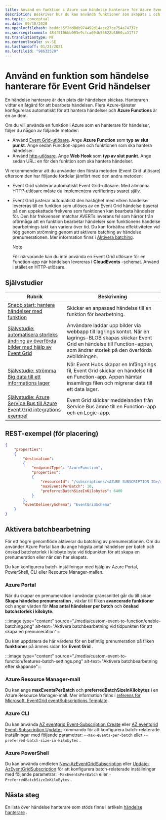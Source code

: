```yaml
---
title: Använd en funktion i Azure som händelse hanterare för Azure Event Grid händelser
description: Beskriver hur du kan använda funktioner som skapats i och finns i Azure Functions som händelse hanterare för Event Grid händelser.
ms.topic: conceptual
ms.date: 09/18/2020
ms.openlocfilehash: beddc35f2dd8db974492d14aec27ce754a74737c
ms.sourcegitcommit: 484f510bbb093e9cfca694b56622b5860ca317f7
ms.translationtype: MT
ms.contentlocale: sv-SE
ms.lasthandoff: 01/21/2021
ms.locfileid: "98632520"
---
```

# <a name="use-a-function-as-an-event-handler-for-event-grid-events"></a>Använd en funktion som händelse hanterare för Event Grid händelser

En händelse hanterare är den plats där händelsen skickas. Hanteraren vidtar en åtgärd för att bearbeta händelsen. Flera Azure-tjänster konfigureras automatiskt för att hantera händelser och **Azure Functions** är en av dem. 


Om du vill använda en funktion i Azure som en hanterare för händelser, följer du någon av följande metoder: 

-   Använd [Event Grid-utlösare](../azure-functions/functions-bindings-event-grid-trigger.md).  Ange **Azure Function** som **typ av slut punkt**. Ange sedan Function-appen och funktionen som ska hantera händelser. 
-   Använd [http-utlösare](../azure-functions/functions-bindings-http-webhook.md).  Ange **Web Hook** som **typ av slut punkt**. Ange sedan URL: en för den funktion som ska hantera händelser. 

Vi rekommenderar att du använder den första metoden (Event Grid utlösare) eftersom den har följande fördelar jämfört med den andra metoden:
-   Event Grid validerar automatiskt Event Grid-utlösare. Med allmänna HTTP-utlösare måste du implementera [verifierings svaret](webhook-event-delivery.md) själv.
-   Event Grid justerar automatiskt den hastighet med vilken händelser levereras till en funktion som utlöses av en Event Grid händelse baserat på den uppskattade frekvens som funktionen kan bearbeta händelser för. Den här frekvensen matchar AVERTs leverans fel som härrör från oförmåga att en funktion bearbetar händelser som funktionens händelse bearbetnings takt kan variera över tid. Du kan förbättra effektiviteten vid hög genom strömning genom att aktivera batching av händelse prenumerationen. Mer information finns i [Aktivera batching](#enable-batching).

    > [!NOTE]
    > För närvarande kan du inte använda en Event Grid utlösare för en Function-app när händelsen levereras i **CloudEvents** -schemat. Använd i stället en HTTP-utlösare.

## <a name="tutorials"></a>Självstudier

|Rubrik  |Beskrivning  |
|---------|---------|
| [Snabb start: hantera händelser med funktion](custom-event-to-function.md) | Skickar en anpassad händelse till en funktion för bearbetning. |
| [Självstudie: automatisera storleks ändring av överförda bilder med hjälp av Event Grid](resize-images-on-storage-blob-upload-event.md) | Användare laddar upp bilder via webbapp till lagrings kontot. När en lagrings-BLOB skapas skickar Event Grid en händelse till Function-appen, som ändrar storlek på den överförda avbildningen. |
| [Självstudie: strömma Big data till ett informations lager](event-grid-event-hubs-integration.md) | När Event Hubs skapar en Infångnings fil, Event Grid skickar en händelse till en Function-app. Appen hämtar insamlings filen och migrerar data till ett data lager. |
| [Självstudie: Azure Service Bus till Azure Event Grid integrations exempel](../service-bus-messaging/service-bus-to-event-grid-integration-example.md?toc=%2fazure%2fevent-grid%2ftoc.json) | Event Grid skickar meddelanden från Service Bus ämne till en Function-app och en Logic-app. |

## <a name="rest-example-for-put"></a>REST-exempel (för placering)

```json
{
    "properties": 
    {
        "destination": 
        {
            "endpointType": "AzureFunction",
            "properties": 
            {
                "resourceId": "/subscriptions/<AZURE SUBSCRIPTION ID>/resourceGroups/<RESOURCE GROUP NAME>/providers/Microsoft.Web/sites/<FUNCTION APP NAME>/functions/<FUNCTION NAME>",
                "maxEventsPerBatch": 10,
                "preferredBatchSizeInKilobytes": 6400
            }
        },
        "eventDeliverySchema": "EventGridSchema"
    }
}
```

## <a name="enable-batching"></a>Aktivera batchbearbetning
För ett högre genomflöde aktiverar du batching av prenumerationen. Om du använder Azure Portal kan du ange högsta antal händelser per batch och önskad batchstorlek i kilobyte byte vid tidpunkten för att skapa en prenumeration eller när den har skapats. 

Du kan konfigurera batch-inställningar med hjälp av Azure Portal, PowerShell, CLI eller Resource Manager-mallen. 

### <a name="azure-portal"></a>Azure Portal
När du skapar en prenumeration i användar gränssnittet går du till sidan **Skapa händelse prenumeration** , växlar till fliken **avancerade funktioner** och anger värden för **Max antal händelser per batch** och **önskad batchstorlek i kilobyte**. 
    
:::image type="content" source="./media/custom-event-to-function/enable-batching.png" alt-text="Aktivera batchbearbetning vid tidpunkten för att skapa en prenumeration":::

Du kan uppdatera de här värdena för en befintlig prenumeration på fliken **funktioner** på ämnes sidan för **Event Grid** . 

:::image type="content" source="./media/custom-event-to-function/features-batch-settings.png" alt-text="Aktivera batchbearbetning efter skapande":::

### <a name="azure-resource-manager-template"></a>Azure Resource Manager-mall
Du kan ange **maxEventsPerBatch** och **preferredBatchSizeInKilobytes** i en Azure Resource Manager-mall. Mer information finns i [referens för Microsoft. EventGrid eventSubscriptions Template](/azure/templates/microsoft.eventgrid/eventsubscriptions).

### <a name="azure-cli"></a>Azure CLI
Du kan använda [AZ eventgrid Event-Subscription Create](/cli/azure/eventgrid/event-subscription#az_eventgrid_event_subscription_create&preserve-view=true) eller [AZ eventgrid Event-Subscription Update-](/cli/azure/eventgrid/event-subscription#az_eventgrid_event_subscription_update&preserve-view=true) kommando för att konfigurera batch-relaterade inställningar med följande parametrar: `--max-events-per-batch` eller `--preferred-batch-size-in-kilobytes` .

### <a name="azure-powershell"></a>Azure PowerShell
Du kan använda cmdleten [New-AzEventGridSubscription](/powershell/module/az.eventgrid/new-azeventgridsubscription) eller [Update-AzEventGridSubscription](/powershell/module/az.eventgrid/update-azeventgridsubscription) för att konfigurera batch-relaterade inställningar med följande parametrar: `-MaxEventsPerBatch` eller `-PreferredBatchSizeInKiloBytes` .

## <a name="next-steps"></a>Nästa steg
En lista över händelse hanterare som stöds finns i artikeln [händelse hanterare](event-handlers.md) .
